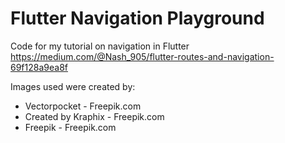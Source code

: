 # Flutter Navigation Playground 

Code for my tutorial on navigation in Flutter https://medium.com/@Nash_905/flutter-routes-and-navigation-69f128a9ea8f 


Images used were created by: 
 - Vectorpocket - Freepik.com
 - Created by Kraphix - Freepik.com
 - Freepik - Freepik.com
